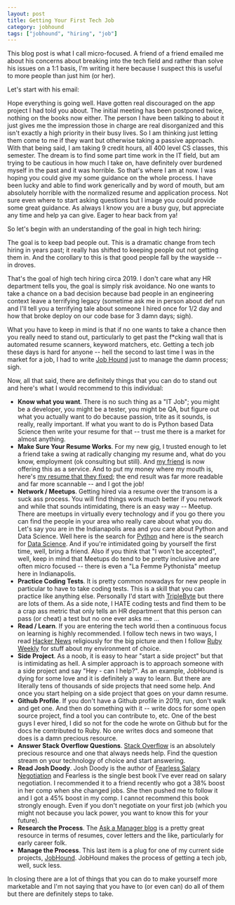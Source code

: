```yaml
---
layout: post
title: Getting Your First Tech Job
category: jobhound
tags: ["jobhound", "hiring", "job"]
---
```

This blog post is what I call micro-focused.  A friend of a friend emailed me about his concerns about breaking into the tech field and rather than solve his issues on a 1:1 basis, I'm writing it here because I suspect this is useful to more people than just him (or her).

Let's start with his email:

Hope everything is going well. Have gotten real discouraged on the app project I had told you about. The initial meeting has been postponed twice, nothing on the books now either. The person I have been talking to about it just gives me the impression those in charge are real disorganized and this isn't exactly a high priority in their busy lives. So I am thinking just letting them come to me if they want but otherwise taking a passive approach. With that being said, I am taking 9 credit hours, all 400 level CS classes, this semester. The dream is to find some part time work in the IT field, but am trying to be cautious in how much I take on, have definitely over burdened myself in the past and it was horrible. So that's where I am at now. I was hoping you could give my some guidance on the whole process. I have been lucky and able to find work generically and by word of mouth, but am absolutely horrible with the normalized resume and application process. Not sure even where to start asking questions but I image you could provide some great guidance. As always I know you are a busy guy, but appreciate any time and help ya can give. Eager to hear back from ya!

So let's begin with an understanding of the goal in high tech hiring:

The goal is to keep bad people out.  This is a dramatic change from tech hiring in years past; it really has shifted to keeping people out not getting them in.  And the corollary to this is that good people fall by the wayside -- in droves.

That's the goal of high tech hiring circa 2019.  I don't care what any HR department tells you, the goal is simply risk avoidance.  No one wants to take a chance on a bad decision because bad people in an engineering context leave a terrifying legacy (sometime ask me in person about def run and I'll tell you a terrifying tale about someone I hired once for 1/2 day and how that broke deploy on our code base for 3 damn days; sigh).

What you have to keep in mind is that if no one wants to take a chance then you really need to stand out, particularly to get past the f*cking wall that is automated resume scanners, keyword matchers, etc.  Getting a tech job these days is hard for anyone -- hell the second to last time I was in the market for a job, I had to write [Job Hound](https://www.jobhound.io) just to manage the damn process; sigh.

Now, all that said, there are definitely things that you can do to stand out and here's what I would recommend to this individual:

* **Know what you want**.  There is no such thing as a "IT Job"; you might be a developer, you might be a tester, you might be QA, but figure out what you actually want to do because passion, trite as it sounds, is really, really important.  If what you want to do is Python based Data Science then write your resume for that -- trust me there is a market for almost anything.
* **Make Sure Your Resume Works**.  For my new gig, I trusted enough to let a friend take a swing at radically changing my resume and, what do you know, employment (ok consulting but still).  And [my friend](https://www.lisameece.com/) is now offering this as a service.  And to put my money where my mouth is, here's [my resume that they fixed](https://fuzzyblog.io/blog/assets/jsjohnson_resume_2019.pdf); the end result was far more readable and far more scannable -- and I got the job!
* **Network / Meetups**.  Getting hired via a resume over the transom is a suck ass process.  You will find things work much better if you network and while that sounds intimidating, there is an easy way -- Meetup.  There are meetups in virtually every technology and if you go there you can find the people in your area who really care about what you do.  Let's say you are in the Indianapolis area and you care about Python and Data Science.  Well here is the search for [Python](https://www.meetup.com/find/events/?allMeetups=false&keywords=python&radius=10&userFreeform=Indianapolis%2C+IN&mcId=z46226&mcName=Indianapolis%2C+IN&eventFilter=mysugg) and here is the search for [Data Science](https://www.meetup.com/find/events/?allMeetups=false&keywords=data+science&radius=10&userFreeform=Indianapolis%2C+IN&mcId=z46226&mcName=Indianapolis%2C+IN&eventFilter=mysugg).  And if you're intimidated going by yourself the first time, well, bring a friend.  Also if you think that "I won't be accepted", well, keep in mind that Meetups do tend to be pretty inclusive and are often micro focused -- there is even a "La Femme Pythonista" meetup here in Indianapolis.  
* **Practice Coding Tests**.  It is pretty common nowadays for new people in particular to have to take coding tests.   This is a skill that you can practice like anything else.  Personally I'd start with [TripleByte](https://triplebyte.com/) but there are lots of them.  As a side note, I HATE coding tests and find them to be a crap ass metric that only tells an HR department that this person can pass (or cheat) a test but no one ever asks me ...
* **Read / Learn**.  If you are entering the tech world then a continuous focus on learning is highly recommended.  I follow tech news in two ways, I read [Hacker News](https://news.ycombinator.com) religiously for the big picture and then I follow [Ruby Weekly](https://rubyweekly.com/) for stuff about my environment of choice.
* **Side Project**.  As a noob, it is easy to hear "start a side project" but that is intimidating as hell.  A simpler approach is to approach someone with a side project and say "Hey - can I help?".  As an example, JobHound is dying for some love and it is definitely a way to learn.  But there are literally tens of thousands of side projects that need some help.  And once you start helping on a side project that goes on your damn resume.
* **Github Profile**.  If you don't have a Github profile in 2019, run, don't walk and get one.  And then do something with it -- write docs for some open source project, find a tool you can contribute to, etc.  One of the best guys I ever hired, I did so not for the code he wrote on Github but for the docs he contributed to Ruby.  No one writes docs and someone that does is a damn precious resource.  
* **Answer Stack Overflow Questions**.  [Stack Overflow](https://www.stackoverflow.com) is an absolutely precious resource and one that always needs help.  Find the question stream on your technology of choice and start answering.  
* **Read Josh Doody**.  Josh Doody is the author of [Fearless Salary Negotiation](https://fearlesssalarynegotiation.com/) and Fearless is the single best book I've ever read on salary negotiation.  I recommended it to a friend recently who got a 38% boost in her comp when she changed jobs.  She then pushed me to follow it and I got a 45% boost in my comp.  I cannot recommend this book strongly enough.  Even if you don't negotiate on your first job (which you might not because you lack power, you want to know this for your future).
* **Research the Process**.  The [Ask a Manager blog](https://www.askamanager.org/) is a pretty great resource in terms of resumes, cover letters and the like, particularly for early career folk.
* **Manage the Process**.  This last item is a plug for one of my current side projects, [JobHound](https://jobhound.io/).  JobHound makes the process of getting a tech job, well, suck less.  

In closing there are a lot of things that you can do to make yourself more marketable and I'm not saying that you have to (or even can) do all of them but there are definitely steps to take.